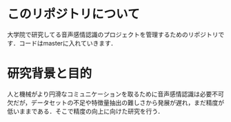 # このリポジトリについて
大学院で研究してる音声感情認識のプロジェクトを管理するためのリポジトリです．コードはmasterに入れていきます．

# 研究背景と目的
人と機械がより円滑なコミュニケーションを取るために音声感情認識は必要不可欠だが，データセットの不足や特徴量抽出の難しさから発展が遅れ，まだ精度が低いままである．そこで精度の向上に向けた研究を行う．
